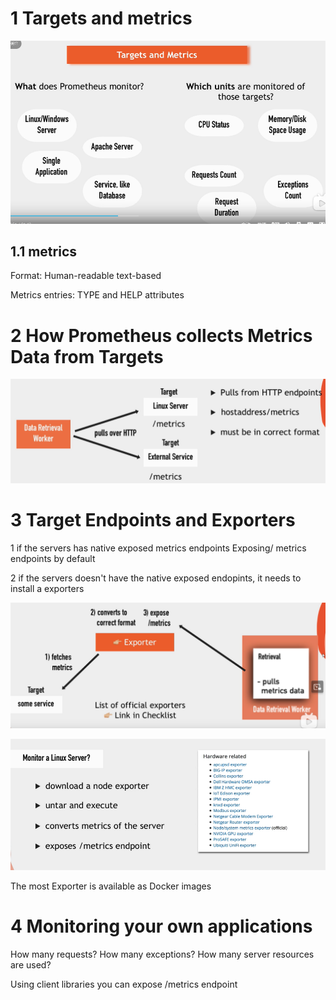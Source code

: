 


# 1 Targets and metrics

![](image/Pasted%20image%2020240713131949.png)



## 1.1 metrics

Format: Human-readable text-based 

Metrics entries: TYPE and HELP attributes 



# 2 How Prometheus collects Metrics Data from Targets 


![](image/Pasted%20image%2020240713132739.png)





# 3 Target Endpoints and Exporters

1 if the servers has native exposed metrics endpoints 
Exposing/ metrics endpoints by default 



2 if the servers doesn't have the native exposed endopints, it needs to install a exporters 

![](image/Pasted%20image%2020240713133000.png)


![](image/Pasted%20image%2020240713133032.png)


The most Exporter is available as Docker images 


# 4 Monitoring your own applications
How many requests?
How many exceptions?
How many server resources are used?

Using client libraries you can expose /metrics endpoint




















